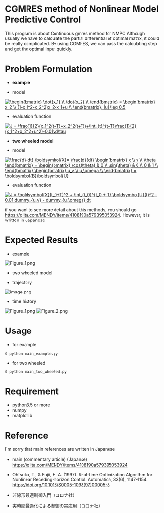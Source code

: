 # CGMRES method of Nonlinear Model Predictive Control
This program is about Continuous gmres method for NMPC
Although usually we have to calculate the partial differential of optimal matrix, it could be really complicated.
By using CGMRES, we can pass the calculating step and get the optimal input quickly.

# Problem Formulation

- **example**

- model

<a href="https://www.codecogs.com/eqnedit.php?latex=\begin{bmatrix}&space;\dot{x_1}&space;\\&space;\dot{x_2}&space;\\&space;\end{bmatrix}&space;=&space;\begin{bmatrix}&space;x_2&space;\\&space;(1-x_1^2-x_2^2)x_2-x_1&plus;u&space;\\&space;\end{bmatrix},&space;|u|&space;\leq&space;0.5" target="_blank"><img src="https://latex.codecogs.com/gif.latex?\begin{bmatrix}&space;\dot{x_1}&space;\\&space;\dot{x_2}&space;\\&space;\end{bmatrix}&space;=&space;\begin{bmatrix}&space;x_2&space;\\&space;(1-x_1^2-x_2^2)x_2-x_1&plus;u&space;\\&space;\end{bmatrix},&space;|u|&space;\leq&space;0.5" title="\begin{bmatrix} \dot{x_1} \\ \dot{x_2} \\ \end{bmatrix} = \begin{bmatrix} x_2 \\ (1-x_1^2-x_2^2)x_2-x_1+u \\ \end{bmatrix}, |u| \leq 0.5" /></a>

- evaluation function

<a href="https://www.codecogs.com/eqnedit.php?latex=J&space;=&space;\frac{1}{2}(x_1^2(t&plus;T)&plus;x_2^2(t&plus;T))&plus;\int_{t}^{t&plus;T}\frac{1}{2}(x_1^2&plus;x_2^2&plus;u^2)-0.01vd\tau" target="_blank"><img src="https://latex.codecogs.com/gif.latex?J&space;=&space;\frac{1}{2}(x_1^2(t&plus;T)&plus;x_2^2(t&plus;T))&plus;\int_{t}^{t&plus;T}\frac{1}{2}(x_1^2&plus;x_2^2&plus;u^2)-0.01vd\tau" title="J = \frac{1}{2}(x_1^2(t+T)+x_2^2(t+T))+\int_{t}^{t+T}\frac{1}{2}(x_1^2+x_2^2+u^2)-0.01vd\tau" /></a>


- **two wheeled model**

- model

<a href="https://www.codecogs.com/eqnedit.php?latex=\frac{d}{dt}&space;\boldsymbol{X}=&space;\frac{d}{dt}&space;\begin{bmatrix}&space;x&space;\\&space;y&space;\\&space;\theta&space;\end{bmatrix}&space;=&space;\begin{bmatrix}&space;\cos(\theta)&space;&&space;0&space;\\&space;\sin(\theta)&space;&&space;0&space;\\&space;0&space;&&space;1&space;\\&space;\end{bmatrix}&space;\begin{bmatrix}&space;u_v&space;\\&space;u_\omega&space;\\&space;\end{bmatrix}&space;=&space;\boldsymbol{B}\boldsymbol{U}" target="_blank"><img src="https://latex.codecogs.com/gif.latex?\frac{d}{dt}&space;\boldsymbol{X}=&space;\frac{d}{dt}&space;\begin{bmatrix}&space;x&space;\\&space;y&space;\\&space;\theta&space;\end{bmatrix}&space;=&space;\begin{bmatrix}&space;\cos(\theta)&space;&&space;0&space;\\&space;\sin(\theta)&space;&&space;0&space;\\&space;0&space;&&space;1&space;\\&space;\end{bmatrix}&space;\begin{bmatrix}&space;u_v&space;\\&space;u_\omega&space;\\&space;\end{bmatrix}&space;=&space;\boldsymbol{B}\boldsymbol{U}" title="\frac{d}{dt} \boldsymbol{X}= \frac{d}{dt} \begin{bmatrix} x \\ y \\ \theta \end{bmatrix} = \begin{bmatrix} \cos(\theta) & 0 \\ \sin(\theta) & 0 \\ 0 & 1 \\ \end{bmatrix} \begin{bmatrix} u_v \\ u_\omega \\ \end{bmatrix} = \boldsymbol{B}\boldsymbol{U}" /></a>

- evaluation function

<a href="https://www.codecogs.com/eqnedit.php?latex=J&space;=&space;\boldsymbol{X}(t_0&plus;T)^2&space;&plus;&space;\int_{t_0}^{t_0&space;&plus;&space;T}&space;\boldsymbol{U}(t)^2&space;-&space;0.01&space;dummy_{u_v}&space;-&space;dummy_{u_\omega}&space;dt" target="_blank"><img src="https://latex.codecogs.com/gif.latex?J&space;=&space;\boldsymbol{X}(t_0&plus;T)^2&space;&plus;&space;\int_{t_0}^{t_0&space;&plus;&space;T}&space;\boldsymbol{U}(t)^2&space;-&space;0.01&space;dummy_{u_v}&space;-&space;dummy_{u_\omega}&space;dt" title="J = \boldsymbol{X}(t_0+T)^2 + \int_{t_0}^{t_0 + T} \boldsymbol{U}(t)^2 - 0.01 dummy_{u_v} - dummy_{u_\omega} dt" /></a>


if you want to see more detail about this methods, you should go https://qiita.com/MENDY/items/4108190a579395053924.
However, it is written in Japanese

# Expected Results

- example

![Figure_1.png](https://qiita-image-store.s3.amazonaws.com/0/261584/3347fb3c-3fce-63fe-36d5-8a7bb053531a.png)

- two wheeled model

- trajectory

![image.png](https://qiita-image-store.s3.amazonaws.com/0/261584/8e39150d-24ed-af13-51f0-0ca97cb5f5ec.png)

- time history

![Figure_1.png](https://qiita-image-store.s3.amazonaws.com/0/261584/e67794f3-e8ef-5162-ea84-eb6adefd4241.png)
![Figure_2.png](https://qiita-image-store.s3.amazonaws.com/0/261584/d74fa06d-2eae-5aea-4a33-6c63e284341e.png)

# Usage

- for example

```
$ python main_example.py
```

- for two wheeled

```
$ python main_two_wheeled.py
```

# Requirement

- python3.5 or more
- numpy
- matplotlib

# Reference
I`m sorry that main references are written in Japanese

- main (commentary article) (Japanse)　https://qiita.com/MENDY/items/4108190a579395053924

- Ohtsuka, T., & Fujii, H. A. (1997). Real-time Optimization Algorithm for Nonlinear Receding-horizon Control. Automatica, 33(6), 1147–1154. https://doi.org/10.1016/S0005-1098(97)00005-8

- 非線形最適制御入門（コロナ社）

- 実時間最適化による制御の実応用（コロナ社）